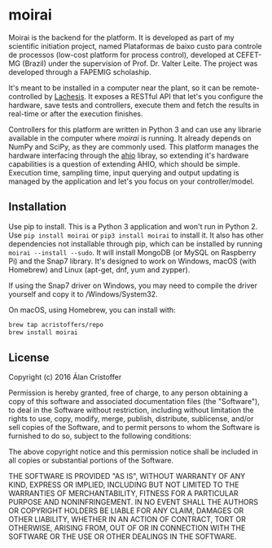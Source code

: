 # moirai

Moirai is the backend for the platform. It is developed as part of my scientific
initiation project, named Plataformas de baixo custo para controle de processos
(low-cost platform for process control), developed at CEFET-MG (Brazil) under
the supervision of Prof. Dr. Valter Leite. The project was developed through a
FAPEMIG scholaship.

It's meant to be installed in a computer near the plant, so it can be
remote-controlled by [Lachesis](https://github.com/acristoffers/Lachesis). It
exposes a RESTful API that let's you configure the hardware, save tests and
controllers, execute them and fetch the results in real-time or after the
execution finishes.

Controllers for this platform are written in Python 3 and can use any librarie
available in the computer where _moirai_ is running. It already depends on NumPy
and SciPy, as they are commonly used. This platform manages the hardware
interfacing through the [ahio](https://github.com/acristoffers/ahio) libray, so
extending it's hardware capabilities is a question of extending AHIO, which
should be simple. Execution time, sampling time, input querying and output
updating is managed by the application and let's you focus on your
controller/model.

## Installation

Use pip to install. This is a Python 3 application and won't run in Python 2.
Use `pip install moirai` or `pip3 install moirai` to install it. It also has
other dependencies not installable through pip, which can be installed by
running `moirai --install --sudo`. It will install MongoDB (or MySQL on
Raspberry Pi) and the Snap7 library. It's designed to work on Windows, macOS
(with Homebrew) and Linux (apt-get, dnf, yum and zypper).

If using the Snap7 driver on Windows, you may need to compile the driver
yourself and copy it to /Windows/System32.

On macOS, using Homebrew, you can install with:

```bash
brew tap acristoffers/repo
brew install moirai
```

## License

Copyright (c) 2016 Álan Crístoffer

Permission is hereby granted, free of charge, to any person obtaining a copy of
this software and associated documentation files (the "Software"), to deal in
the Software without restriction, including without limitation the rights to
use, copy, modify, merge, publish, distribute, sublicense, and/or sell copies of
the Software, and to permit persons to whom the Software is furnished to do so,
subject to the following conditions:

The above copyright notice and this permission notice shall be included in all
copies or substantial portions of the Software.

THE SOFTWARE IS PROVIDED "AS IS", WITHOUT WARRANTY OF ANY KIND, EXPRESS OR
IMPLIED, INCLUDING BUT NOT LIMITED TO THE WARRANTIES OF MERCHANTABILITY, FITNESS
FOR A PARTICULAR PURPOSE AND NONINFRINGEMENT. IN NO EVENT SHALL THE AUTHORS OR
COPYRIGHT HOLDERS BE LIABLE FOR ANY CLAIM, DAMAGES OR OTHER LIABILITY, WHETHER
IN AN ACTION OF CONTRACT, TORT OR OTHERWISE, ARISING FROM, OUT OF OR IN
CONNECTION WITH THE SOFTWARE OR THE USE OR OTHER DEALINGS IN THE SOFTWARE.
